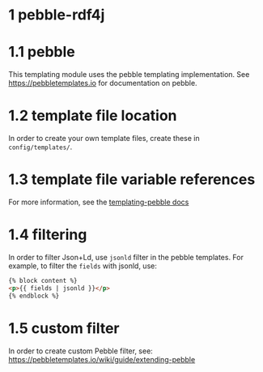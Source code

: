 # 1 pebble-rdf4j

# 1.1 pebble
This templating module uses the pebble templating implementation. See https://pebbletemplates.io for documentation on pebble.

# 1.2 template file location
In order to create your own template files, create these in ```config/templates/```.

# 1.3 template file variable references
For more information, see the [templating-pebble docs](../pebble/README.md)

# 1.4 filtering
In order to filter Json+Ld, use ```jsonld``` filter in the pebble templates. For example, to filter the ```fields```
with jsonld, use:
```html
{% block content %}
<p>{{ fields | jsonld }}</p>
{% endblock %}
```

# 1.5 custom filter
In order to create custom Pebble filter, see: https://pebbletemplates.io/wiki/guide/extending-pebble
